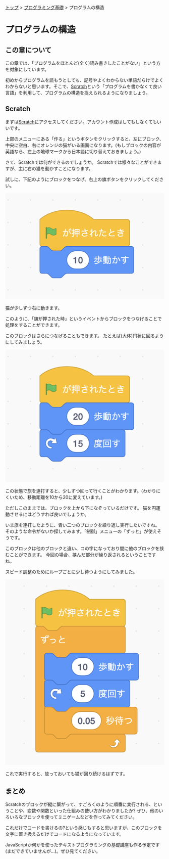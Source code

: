 [トップ](../../) > [プログラミング基礎](../) > プログラムの構造

# プログラムの構造

## この章について

この章では、「プログラムをほとんど(全く)読み書きしたことがない」という方を対象にしています。

初めからプログラムを読もうとしても、記号やよくわからない単語だらけでよくわからないと思います。そこで、[Scratch](https://scratch.mit.edu/)という「プログラムを書かなくて良い言語」を利用して、プログラムの構造を捉えられるようになりましょう。

## Scratch

まずは[Scratch](https://scratch.mit.edu/)にアクセスしてください。アカウント作成はしてもしなくてもいいです。

上部のメニューにある「作る」というボタンをクリックすると、左にブロック、中央に空白、右にオレンジの猫がいる画面になります。(もしブロックの内容が英語なら、左上の地球マークから日本語に切り替えておきましょう。)

さて、Scratchでは何ができるのでしょうか。
Scratchでは様々なことができますが、主に右の猫を動かすことになります。

試しに、下記のようにブロックをつなげ、右上の旗ボタンをクリックしてください。

![](./images/scratch_01.png)

猫が少しずつ右に動きます。

このように、「旗が押された時」というイベントからブロックをつなげることで処理をすることができます。

このブロックはさらにつなげることもできます。
たとえば(大体)円状に回るようにしてみましょう。

![](./images/scratch_02.png)

この状態で旗を連打すると、少しずつ回って行くことがわかります。(わかりにくいため、移動距離を10から20に変えています。)

ただしこのままでは、ブロックを上から下になぞっているだけです。
猫を円運動させるにはどうすれば良いでしょうか。

いま旗を連打したように、青い二つのブロックを繰り返し実行したいですね。
そのような命令がないか探してみます。「制御」メニューの「ずっと」が使えそうです。

このブロックは他のブロックと違い、コの字になっており間に他のブロックを挟むことができます。
今回の場合、挟んだ部分が繰り返されるということですね。

スピード調整のためにループごとに少し待つようにしてみました。

![](./images/scratch_03.png)

これで実行すると、放っておいても猫が回り続けるはずです。

## まとめ

Scratchのブロックが縦に繋がって、すごろくのように順番に実行される、ということや、変数や関数といった仕組みの使い方がわかりましたか?
ぜひ、他のいろいろなブロックを使ってミニゲームなどを作ってみてください。

これだけでコードを書けるの?という感じもすると思いますが、このブロックを文字に置き換えるだけでコードになるようになっています。

JavaScriptか何かを使ったテキストプログラミングの基礎講座も作る予定です(まだできていませんが...)。ぜひ見てください。
